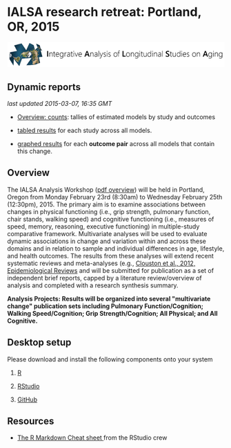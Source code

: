 
# IALSA research retreat: Portland, OR, 2015
![logl](libs/images/ialsa_long.png)

## Dynamic reports
*last updated 2015-03-07, 16:35 GMT*

- [Overview: counts](http://htmlpreview.github.io/?https://github.com/IALSA/IALSA-2015-Portland/blob/master/reports/counts.html): tallies of estimated models by study and outcomes

- [tabled results](http://htmlpreview.github.io/?https://github.com/IALSA/IALSA-2015-Portland/blob/master/synthesis/study_report.html) for each study across all models.

- [graphed results](http://htmlpreview.github.io/?https://github.com/IALSA/IALSA-2015-Portland/blob/master/synthesis/meta_report.html) for each **outcome pair** across all models that contain this change. 

## Overview

The IALSA Analysis Workshop ([pdf overview](https://www.dropbox.com/s/a8zmh70ybedyec6/IALSA%20Feb%202015%20Workshop%20Overview.pdf?dl=0)) will be held in Portland, Oregon from Monday February 23rd (8:30am) to Wednesday February 25th (12:30pm), 2015. The primary aim is to examine associations between changes in physical functioning (i.e., grip strength, pulmonary function, chair stands, walking speed) and cognitive functioning (i.e., measures of speed, memory, reasoning, executive functioning) in multiple-study comparative framework. Multivariate analyses will be used to evaluate dynamic associations in change and variation within and across these domains and in relation to sample and individual differences in age, lifestyle, and health outcomes. The results from these analyses will extend recent systematic reviews and meta-analyses (e.g., [Clouston et al., 2012, Epidemiological Reviews](https://www.dropbox.com/s/vfe7u2ez5oxp3ev/Clouston_2013_Epidemiol%20Rev.pdf?dl=0) and will be submitted for publication as a set of independent brief reports, capped by a literature review/overview of analysis and completed with a research synthesis summary.

**Analysis Projects: Results will be organized into several "multivariate change" publication sets including Pulmonary Function/Cognition; Walking Speed/Cognition; Grip Strength/Cognition; All Physical; and All Cognitive.**


## Desktop setup

Please download and install the following components onto your system

1. [R](http://cran.r-project.org/)

2. [RStudio](http://www.rstudio.com/products/rstudio/)

3. [GitHub](http://www.github.com)


## Resources

-  [The R Markdown Cheat sheet ](http://shiny.rstudio.com/articles/rm-cheatsheet.html) from the RStudio crew

